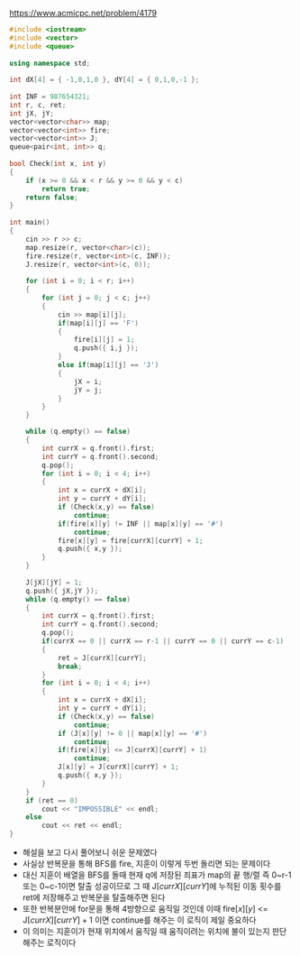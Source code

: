 https://www.acmicpc.net/problem/4179
```C++
#include <iostream>
#include <vector>
#include <queue>
  
using namespace std;
  
int dX[4] = { -1,0,1,0 }, dY[4] = { 0,1,0,-1 };
  
int INF = 987654321;
int r, c, ret;
int jX, jY;
vector<vector<char>> map;
vector<vector<int>> fire;
vector<vector<int>> J;
queue<pair<int, int>> q;
  
bool Check(int x, int y)
{
	if (x >= 0 && x < r && y >= 0 && y < c)
		return true;
	return false;
}
  
int main()
{
	cin >> r >> c;
	map.resize(r, vector<char>(c));
	fire.resize(r, vector<int>(c, INF));
	J.resize(r, vector<int>(c, 0));
  
	for (int i = 0; i < r; i++)
	{
		for (int j = 0; j < c; j++)
		{
			cin >> map[i][j];
			if(map[i][j] == 'F')
			{
				fire[i][j] = 1;
				q.push({ i,j });
			}
			else if(map[i][j] == 'J')
			{
				jX = i;
				jY = j;
			}
		}
	}

	while (q.empty() == false)
	{
		int currX = q.front().first;
		int currY = q.front().second;
		q.pop();
		for (int i = 0; i < 4; i++)
		{
			int x = currX + dX[i];
			int y = currY + dY[i];
			if (Check(x,y) == false)
				continue;
			if(fire[x][y] != INF || map[x][y] == '#')
				continue;
			fire[x][y] = fire[currX][currY] + 1;
			q.push({ x,y });
		}
	}
	
	J[jX][jY] = 1;
	q.push({ jX,jY });
	while (q.empty() == false)
	{
		int currX = q.front().first;
		int currY = q.front().second;
		q.pop();
		if(currX == 0 || currX == r-1 || currY == 0 || currY == c-1)
		{
			ret = J[currX][currY];
			break;
		}
		for (int i = 0; i < 4; i++)
		{
			int x = currX + dX[i];
			int y = currY + dY[i];
			if (Check(x,y) == false)
				continue;
			if (J[x][y] != 0 || map[x][y] == '#')
				continue;
			if(fire[x][y] <= J[currX][currY] + 1)
				continue;
			J[x][y] = J[currX][currY] + 1;
			q.push({ x,y });
		}
	}
	if (ret == 0)
		cout << "IMPOSSIBLE" << endl;
	else
		cout << ret << endl;
}
```
- 해설을 보고 다시 풀어보니 쉬운 문제였다
- 사실상 반복문을 통해 BFS를 fire, 지훈이 이렇게 두번 돌리면 되는 문제이다
- 대신 지훈이 배열을 BFS를 돌때 현재 q에 저장된 죄표가 map의 끝 행/렬 즉 0~r-1 또는 0~c-1이면 탈출 성공이므로 그 때 J$[currX][currY]$에 누적된 이동 횟수를 ret에 저장해주고 반복문을 탈출해주면 된다
- 또한 반복분안에 for문을 통해 4방향으로 움직일 것인데 이때 fire$[x][y]$ <= J$[currX][currY]+1$ 이면 continue를 해주는 이 로직이 제일 중요하다
- 이 의미는 지훈이가 현재 위치에서 움직일 때 움직이려는 위치에 불이 있는지 판단해주는 로직이다 